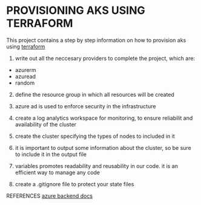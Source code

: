 # PROVISIONING AKS USING TERRAFORM

This project contains a step by step information on how to provision aks using [terraform]()

01. write out all the neccesary providers to complete the project, which are:
- azurerm
- azuread
- random

02. define the resource group in which all resources will be created

03. azure ad is used to enforce security in the infrastructure

04. create a log analytics workspace for monitoring, to ensure reliabilit and   availability of the cluster

05. create the cluster specifying the types of nodes to included in it

06. it is important to output some information about the cluster, so be sure to include it in the output file

07. variables promotes readability and reusability in our code.
    it is an efficient way to manage any code

08. create a .gitignore file to protect your state files

















REFERENCES
[azure backend docs](https://developer.hashicorp.com/terraform/language/settings/backends/azurerm)